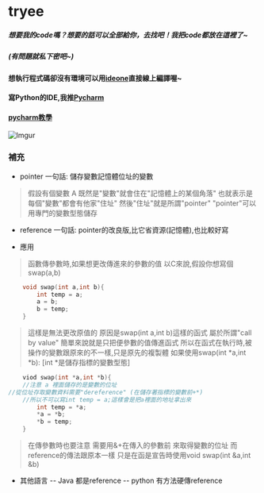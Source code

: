 # tryee
##### 想要我的code嗎？想要的話可以全部給你，去找吧！我把code都放在這裡了~
##### (有問題就私下密吧~)
#### 想執行程式碼卻沒有環境可以用[ideone](https://ideone.com/ideone/Index/submit/)直接線上編譯喔~
#### 寫Python的IDE,我推[Pycharm](https://www.jetbrains.com/pycharm/download/#section=windows)
#### [pycharm教學](https://github.com/vbscript055246/tryee/blob/master/teach_for_pycharm.md)


![Imgur](https://i.imgur.com/qNacPip.png)
### 補充
 - pointer
一句話: 儲存變數記憶體位址的變數
> 假設有個變數 A
> 既然是"變數"就會住在"記憶體上的某個角落"
> 也就表示是每個"變數"都會有他家"住址"
> 然後"住址"就是所謂"pointer"
> "pointer"可以用專門的變數型態儲存
- reference
一句話: pointer的改良版,比它省資源(記憶體),也比較好寫

- 應用
> 函數傳參數時,如果想更改傳進來的參數的值
> 以C來說,假設你想寫個swap(a,b)
```C
    void swap(int a,int b){
        int temp = a;
        a = b;
        b = temp;
    }
```
> 這樣是無法更改原值的
> 原因是swap(int a,int b)這樣的函式 屬於所謂"call by value"
> 簡單來說就是只把便參數的值傳進函式
> 所以在函式在執行時,被操作的變數跟原來的不一樣,只是原先的複製體
> 如果使用swap(int *a,int *b):   \[int *是儲存指標的變數型態\]

``` C
    viod swap(int *a,int *b){
    //注意 a 裡面儲存的是變數的位址
//從位址存取變數資料需要"dereference" (在儲存著指標的變數前+*)
    //所以不可以寫int temp = a;這樣會是把a裡面的地址拿出來
        int temp = *a;
        *a = *b;
        *b = temp;
    }
```
> 在傳參數時也要注意 需要用&+在傳入的參數前 來取得變數的位址
> 而reference的傳法跟原本一樣
> 只是在函是宣告時使用void swap(int &a,int &b)
- 其他語言
    -- Java 都是reference
    -- python 有方法硬傳reference


    
